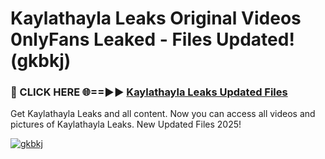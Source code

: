 # Kaylathayla Leaks Original Videos 0nlyFans Leaked - Files Updated! (gkbkj)

<h3>🔴 CLICK HERE 🌐==►► <a href="https://tinyurl.com/x26r9saj" rel="nofollow">Kaylathayla Leaks Updated Files</a></h3>

Get Kaylathayla Leaks and all content. Now you can access all videos and pictures of Kaylathayla Leaks. New Updated Files 2025!

[![gkbkj](https://i.imgur.com/LkgZPqh.gif)](https://tinyurl.com/x26r9saj)
